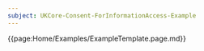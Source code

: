 ```yaml
---
subject: UKCore-Consent-ForInformationAccess-Example
---
```

{{page:Home/Examples/ExampleTemplate.page.md}}


